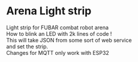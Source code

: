 # Arena Light strip
Light strip for FUBAR combat robot arena<br>
How to blink an LED with 2k lines of code !<br>
This will take JSON from some sort of web service <br>
and set the strip. <br>
Changes for MQTT only work with ESP32<br>
<br>
